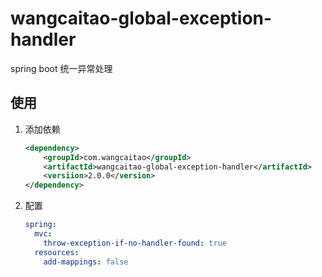# wangcaitao-global-exception-handler

spring boot 统一异常处理

## 使用

1. 添加依赖
    ```xml
    <dependency>
        <groupId>com.wangcaitao</groupId>
        <artifactId>wangcaitao-global-exception-handler</artifactId>
        <versiion>2.0.0</version>
    </dependency>
    ```
1. 配置
    ```yaml
    spring:
      mvc:
        throw-exception-if-no-handler-found: true
      resources:
        add-mappings: false
    ```
